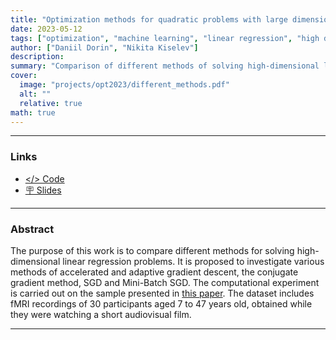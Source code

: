 ```yaml
---
title: "Optimization methods for quadratic problems with large dimensionality"
date: 2023-05-12
tags: ["optimization", "machine learning", "linear regression", "high dimensionality"]
author: ["Daniil Dorin", "Nikita Kiselev"]
description: 
summary: "Comparison of different methods of solving high-dimensional linear regression problems" 
cover:
  image: "projects/opt2023/different_methods.pdf"
  alt: ""
  relative: true
math: true
---
```


---

### Links

- [</> Code](https://github.com/kisnikser/Optimization-Methods/blob/main/main.ipynb)
- [🪧 Slides](https://github.com/kisnikser/Optimization-Methods/blob/main/pres_for_opt.pdf)

---

### Abstract

The purpose of this work is to compare different methods for solving high-dimensional linear regression problems. It is proposed to investigate various methods of accelerated and adaptive gradient descent, the conjugate gradient method, SGD and Mini-Batch SGD. The computational experiment is carried out on the sample presented in [this paper](https://www.nature.com/articles/s41597-022-01173-0). The dataset includes fMRI recordings of 30 participants aged 7 to 47 years old, obtained while they were watching a short audiovisual film.

---

